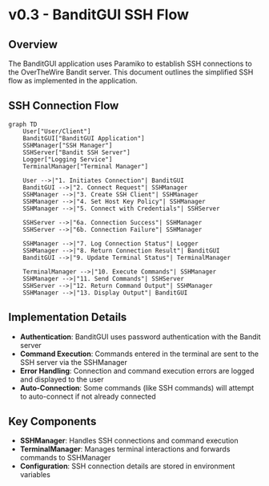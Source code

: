 # v0.3 - BanditGUI SSH Flow

## Overview

The BanditGUI application uses Paramiko to establish SSH connections to the OverTheWire Bandit server. This document outlines the simplified SSH flow as implemented in the application.

## SSH Connection Flow

```mermaid
graph TD
    User["User/Client"]
    BanditGUI["BanditGUI Application"]
    SSHManager["SSH Manager"]
    SSHServer["Bandit SSH Server"]
    Logger["Logging Service"]
    TerminalManager["Terminal Manager"]

    User -->|"1. Initiates Connection"| BanditGUI
    BanditGUI -->|"2. Connect Request"| SSHManager
    SSHManager -->|"3. Create SSH Client"| SSHManager
    SSHManager -->|"4. Set Host Key Policy"| SSHManager
    SSHManager -->|"5. Connect with Credentials"| SSHServer

    SSHServer -->|"6a. Connection Success"| SSHManager
    SSHServer -->|"6b. Connection Failure"| SSHManager

    SSHManager -->|"7. Log Connection Status"| Logger
    SSHManager -->|"8. Return Connection Result"| BanditGUI
    BanditGUI -->|"9. Update Terminal Status"| TerminalManager

    TerminalManager -->|"10. Execute Commands"| SSHManager
    SSHManager -->|"11. Send Commands"| SSHServer
    SSHServer -->|"12. Return Command Output"| SSHManager
    SSHManager -->|"13. Display Output"| BanditGUI
```

## Implementation Details

- **Authentication**: BanditGUI uses password authentication with the Bandit server
- **Command Execution**: Commands entered in the terminal are sent to the SSH server via the SSHManager
- **Error Handling**: Connection and command execution errors are logged and displayed to the user
- **Auto-Connection**: Some commands (like SSH commands) will attempt to auto-connect if not already connected

## Key Components

- **SSHManager**: Handles SSH connections and command execution
- **TerminalManager**: Manages terminal interactions and forwards commands to SSHManager
- **Configuration**: SSH connection details are stored in environment variables

